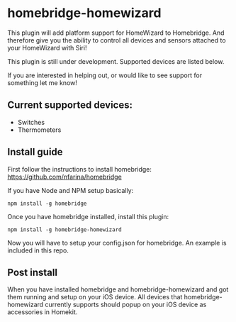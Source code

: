 # homebridge-homewizard
This plugin will add platform support for HomeWizard to Homebridge.
And therefore give you the ability to control all devices and sensors attached to your HomeWizard with Siri!

This plugin is still under development. Supported devices are listed below.

If you are interested in helping out, or would like to see support for something let me know!

## Current supported devices:
- Switches
- Thermometers

## Install guide
First follow the instructions to install homebridge: https://github.com/nfarina/homebridge

If you have Node and NPM setup basically:
```
npm install -g homebridge
```

Once you have homebridge installed, install this plugin:

```
npm install -g homebridge-homewizard
```

Now you will have to setup your config.json for homebridge. An example
is included in this repo.

## Post install
When you have installed homebridge and homebridge-homewizard and got them running
and setup on your iOS device. All devices that homebridge-homewizard currently
supports should popup on your iOS device as accessories in Homekit.
